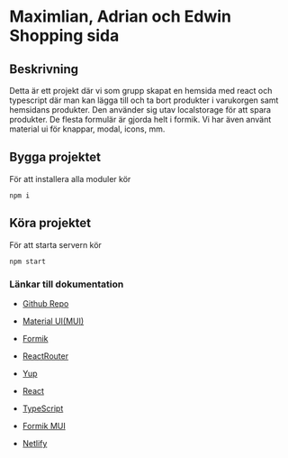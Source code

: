 # Maximlian, Adrian och Edwin Shopping sida

## Beskrivning

Detta är ett projekt där vi som grupp skapat en hemsida med react och typescript där man kan lägga till och ta bort produkter i varukorgen samt hemsidans produkter. Den använder sig utav localstorage för att spara produkter. De flesta formulär är gjorda helt i formik. Vi har även använt material ui för knappar, modal, icons, mm. 

## Bygga projektet

För att installera alla moduler kör

```
npm i
```

## Köra projektet

För att starta servern kör

```
npm start
```

### Länkar till dokumentation

* [Github Repo](https://github.com/PettoDavida/typescript-miniprojekt-2)

* [Material UI(MUI)](https://mui.com/getting-started/installation/)

* [Formik](https://formik.org/docs/overview)

* [ReactRouter](https://reactrouter.com/docs/en/v6)

* [Yup](https://github.com/jquense/yup/blob/master/README.md)

* [React](https://reactjs.org/docs/getting-started.html)

* [TypeScript](https://www.typescriptlang.org/docs/)

* [Formik MUI](https://stackworx.github.io/formik-mui/)

* [Netlify](https://beamish-meerkat-cea67a.netlify.app)